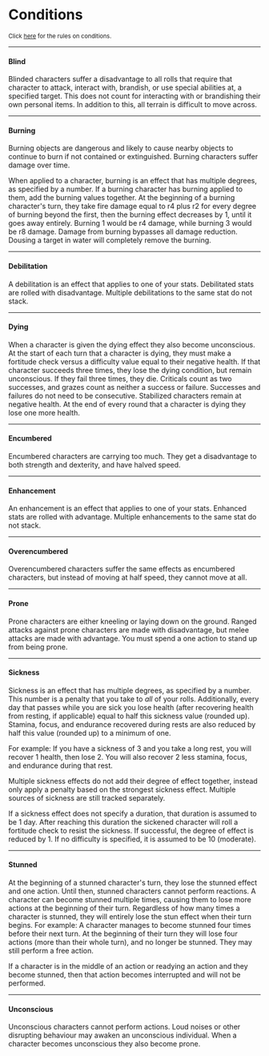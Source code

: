 # Conditions

<sup>Click [here](/Core_Rules/Encounters_and_Abilities#conditions) for the rules on conditions.</sup>

---

#### Blind

Blinded characters suffer a disadvantage to all rolls that require that character to attack, interact with, brandish, or use special abilities at, a specified target. This does not count for interacting with or brandishing their own personal items. In addition to this, all terrain is difficult to move across.

---

#### Burning

Burning objects are dangerous and likely to cause nearby objects to continue to burn if not contained or extinguished. Burning characters suffer damage over time.

When applied to a character, burning is an effect that has multiple degrees, as specified by a number. If a burning character has burning applied to them, add the burning values together. At the beginning of a burning character's turn, they take fire damage equal to r4 plus r2 for every degree of burning beyond the first, then the burning effect decreases by 1, until it goes away entirely. Burning 1 would be r4 damage, while burning 3 would be r8 damage. Damage from burning bypasses all damage reduction. Dousing a target in water will completely remove the burning.

---

#### Debilitation

A debilitation is an effect that applies to one of your stats. Debilitated stats are rolled with disadvantage. Multiple debilitations to the same stat do not stack.

---

#### Dying

When a character is given the dying effect they also become unconscious. At the start of each turn that a character is dying, they must make a fortitude check versus a difficulty value equal to their negative health. If that character succeeds three times, they lose the dying condition, but remain unconscious. If they fail three times, they die. Criticals count as two successes, and grazes count as neither a success or failure. Successes and failures do not need to be consecutive. Stabilized characters remain at negative health. At the end of every round that a character is dying they lose one more health.

---

#### Encumbered

Encumbered characters are carrying too much. They get a disadvantage to both strength and dexterity, and have halved speed.

---

#### Enhancement

An enhancement is an effect that applies to one of your stats. Enhanced stats are rolled with advantage. Multiple enhancements to the same stat do not stack.

---

#### Overencumbered

Overencumbered characters suffer the same effects as encumbered characters, but instead of moving at half speed, they cannot move at all.

---

#### Prone

Prone characters are either kneeling or laying down on the ground. Ranged attacks against prone characters are made with disadvantage, but melee attacks are made with advantage. You must spend a one action to stand up from being prone.

---

#### Sickness

Sickness is an effect that has multiple degrees, as specified by a number. This number is a penalty that you take to *all* of your rolls. Additionally, every day that passes while you are sick you lose health (after recovering health from resting, if applicable) equal to half this sickness value (rounded up). Stamina, focus, and endurance recovered during rests are also reduced by half this value (rounded up) to a minimum of one.

For example: If you have a sickness of 3 and you take a long rest, you will recover 1 health, then lose 2. You will also recover 2 less stamina, focus, and endurance during that rest.

Multiple sickness effects do not add their degree of effect together, instead only apply a penalty based on the strongest sickness effect. Multiple sources of sickness are still tracked separately.

If a sickness effect does not specify a duration, that duration is assumed to be 1 day. After reaching this duration the sickened character will roll a fortitude check to resist the sickness. If successful, the degree of effect is reduced by 1. If no difficulty is specified, it is assumed to be 10 (moderate).

---

#### Stunned

At the beginning of a stunned character's turn, they lose the stunned effect and one action. Until then, stunned characters cannot perform reactions. A character can become stunned multiple times, causing them to lose more actions at the beginning of their turn. Regardless of how many times a character is stunned, they will entirely lose the stun effect when their turn begins. For example: A character manages to become stunned four times before their next turn. At the beginning of their turn they will lose four actions (more than their whole turn), and no longer be stunned. They may still perform a free action.

If a character is in the middle of an action or readying an action and they become stunned, then that action becomes interrupted and will not be performed.

---

#### Unconscious

Unconscious characters cannot perform actions. Loud noises or other disrupting behaviour may awaken an unconscious individual. When a character becomes unconscious they also become prone.